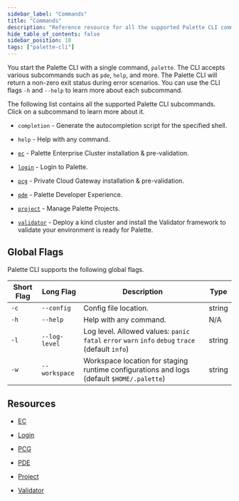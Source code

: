```yaml
---
sidebar_label: "Commands"
title: "Commands"
description: "Reference resource for all the supported Palette CLI commands."
hide_table_of_contents: false
sidebar_position: 10
tags: ["palette-cli"]
---
```




You start the Palette CLI with a single command, `palette`. The CLI accepts various subcommands such as `pde`, `help`, and more. The Palette CLI will return a non-zero exit status during error scenarios. You can use the CLI flags `-h` and `--help` to learn more about each subcommand.

The following list contains all the supported Palette CLI subcommands. Click on a subcommand to learn more about it.


  * `completion` - Generate the autocompletion script for the specified shell.


  * `help`       -   Help with any command.


  * [`ec`](ec.md)         - Palette Enterprise Cluster installation & pre-validation.


  * [`login`](login.md)      -  Login to Palette.


  * [`pcg`](pcg.md)        -   Private Cloud Gateway installation & pre-validation.


  * [`pde`](pde.md)        -   Palette Developer Experience.


  * [`project`](project.md) -  Manage Palette Projects.

  * [`validator`](validator.md) -  Deploy a kind cluster and install the Validator framework to validate your environment is ready for Palette.




## Global Flags

Palette CLI supports the following global flags.

| Short Flag | Long Flag              | Description                                                              | Type    |
|------------|------------------------|--------------------------------------------------------------------------|---------|
| `-c`       | `--config`      | Config file location.                                                     | string  |
| `-h`       | `--help`               | Help with any command.                                                         | N/A     |
| `-l`       | `--log-level`   | Log level. Allowed values: `panic` `fatal` `error` `warn` `info` `debug` `trace` (default `info`) | string |
| `-w`       | `--workspace`   | Workspace location for staging runtime configurations and logs (default `$HOME/.palette`) |   string      |      



## Resources

- [EC](ec.md)

- [Login](login.md)

- [PCG](pcg.md)

- [PDE](pde.md)

- [Project](project.md)

- [Validator](validator.md)
